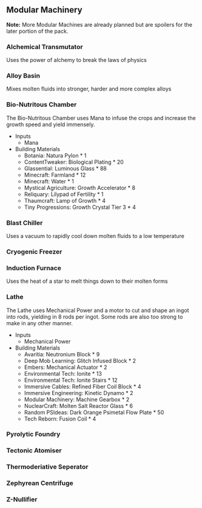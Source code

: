 ## Modular Machinery
**Note:** More Modular Machines are already planned but are spoilers for the later portion of the pack.
### Alchemical Transmutator
Uses the power of alchemy to break the laws of physics

### Alloy Basin
Mixes molten fluids into stronger, harder and more complex alloys

### Bio-Nutritous Chamber
The Bio-Nutritous Chamber uses Mana to infuse the crops and increase the growth speed and yield immensely.
- Inputs
  - Mana
- Building Materials
  - Botania: Natura Pylon * 1
  - ContentTweaker: Biological Plating * 20
  - Glassential: Luminous Glass * 88
  - Minecraft: Farmland * 12
  - Minecraft: Water * 1
  - Mystical Agriculture: Growth Accelerator * 8
  - Reliquary: Lilypad of Fertility * 1
  - Thaumcraft: Lamp of Growth * 4
  - Tiny Progressions: Growth Crystal Tier 3 * 4

### Blast Chiller
Uses a vacuum to rapidly cool down molten fluids to a low temperature

### Cryogenic Freezer

### Induction Furnace
Uses the heat of a star to melt things down to their molten forms

### Lathe
The Lathe uses Mechanical Power and a motor to cut and shape an ingot into rods, yielding in 8 rods per ingot. Some rods are also too strong to make in any other manner.
- Inputs
  - Mechanical Power
- Building Materials
  - Avaritia: Neutronium Block * 9
  - Deep Mob Learning: Glitch Infused Block * 2
  - Embers: Mechanical Actuator * 2
  - Environmental Tech: Ionite * 13
  - Environmental Tech: Ionite Stairs * 12
  - Immersive Cables: Refined Fiber Coil Block * 4
  - Immersive Engineering: Kinetic Dynamo * 2
  - Modular Machinery: Machine Gearbox * 2
  - NuclearCraft: Molten Salt Reactor Glass * 6
  - Random PSIdeas: Dark Orange Psimetal Flow Plate * 50
  - Tech Reborn: Fusion Coil * 4

### Pyrolytic Foundry

### Tectonic Atomiser

### Thermoderiative Seperator

### Zephyrean Centrifuge

### Z-Nullifier
